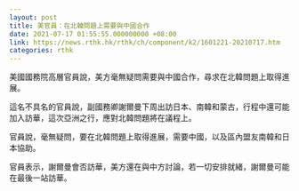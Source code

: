 ```yaml
---
layout: post
title: 美官員：在北韓問題上需要與中國合作
date: 2021-07-17 01:55:55.000000000 +08:00
link: https://news.rthk.hk/rthk/ch/component/k2/1601221-20210717.htm
categories: rthk
---
```


美國國務院高層官員說，美方毫無疑問需要與中國合作，尋求在北韓問題上取得進展。

這名不具名的官員說，副國務卿謝爾曼下周出訪日本、南韓和蒙古，行程中還可能加入訪華，這次亞洲之行，應對北韓問題將在議程上。

官員說，毫無疑問，要在北韓問題上取得進展，需要中國，以及區內盟友南韓和日本協助。

官員表示，謝爾曼會否訪華，美方還在與中方討論，若一切安排就緒，謝爾曼可能在最後一站訪華。
